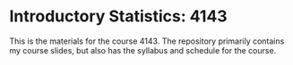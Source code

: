 # Introductory Statistics: 4143

This is the materials for the course 4143. The repository primarily contains my course slides, but also has the syllabus and schedule for the course.
